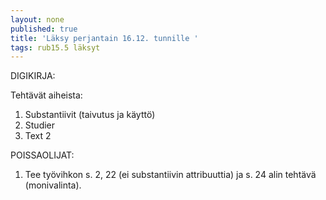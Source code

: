 ```yaml
---
layout: none
published: true
title: 'Läksy perjantain 16.12. tunnille '
tags: rub15.5 läksyt
---
```

DIGIKIRJA:

Tehtävät aiheista:
1. Substantiivit (taivutus ja käyttö)
2. Studier
3. Text 2

POISSAOLIJAT:
1. Tee työvihkon s. 2, 22 (ei substantiivin attribuuttia) ja s. 24 alin tehtävä (monivalinta).